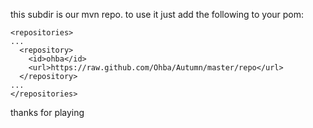 this subdir is our mvn repo. to use it just add the following to your pom:

```
<repositories>
...
  <repository>
    <id>ohba</id>
    <url>https://raw.github.com/Ohba/Autumn/master/repo</url>
  </repository>
...
</repositories>
```

thanks for playing
